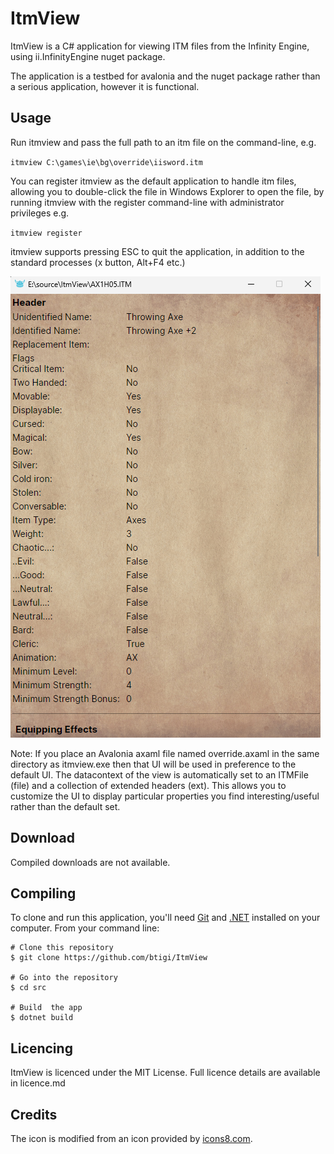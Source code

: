 ﻿ItmView
=========

ItmView is a C# application for viewing ITM files from the Infinity Engine, using ii.InfinityEngine nuget package.

The application is a testbed for avalonia and the nuget package rather than a serious application, however it is functional.


## Usage

Run itmview and pass the full path to an itm file on the command-line, e.g.

`itmview C:\games\ie\bg\override\iisword.itm`

You can register itmview as the default application to handle itm files, allowing you to double-click the file in Windows Explorer to open the file, by running itmview with the register command-line with administrator privileges e.g.

`itmview register`

itmview supports pressing ESC to quit the application, in addition to the standard processes (x button, Alt+F4 etc.)


![screenshot of itmview](resources/screenshot.png)


Note: If you place an Avalonia axaml file named override.axaml in the same directory as itmview.exe then that UI will be used in preference to the default UI. The datacontext of the view is automatically set to an ITMFile (file) and a collection of extended headers (ext). This allows you to customize the UI to display particular properties you find interesting/useful rather than the default set.

## Download

Compiled downloads are not available.

## Compiling

To clone and run this application, you'll need [Git](https://git-scm.com) and [.NET](https://dotnet.microsoft.com/) installed on your computer. From your command line:

```
# Clone this repository
$ git clone https://github.com/btigi/ItmView

# Go into the repository
$ cd src

# Build  the app
$ dotnet build
```

## Licencing

ItmView is licenced under the MIT License. Full licence details are available in licence.md

## Credits

The icon is modified from an icon provided by [icons8.com](https://icons8.com/).